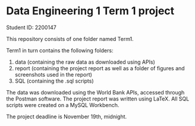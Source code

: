 # Data Engineering 1 Term 1 project

Student ID: 2200147

This repository consists of one folder named Term1. 

Term1 in turn contains the following folders:
1. data (containing the raw data as downloaded using APIs)
2. report (containing the project report as well as a folder of figures and screenshots used in the report)
3. SQL (containing the .sql scripts)

The data was downloaded using the World Bank APIs, accessed through the Postman software. The project report was written using LaTeX. All SQL scripts were created on a MySQL Workbench.

The project deadline is November 19th, midnight.
